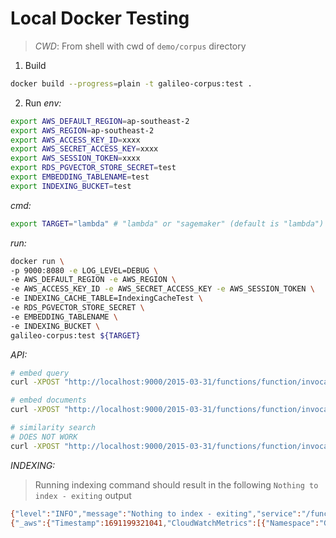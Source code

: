 # Local Docker Testing

> *CWD*: From shell with cwd of `demo/corpus` directory

1. Build
```sh
docker build --progress=plain -t galileo-corpus:test .
```

2. Run
*env:*
```sh
export AWS_DEFAULT_REGION=ap-southeast-2
export AWS_REGION=ap-southeast-2
export AWS_ACCESS_KEY_ID=xxxx
export AWS_SECRET_ACCESS_KEY=xxxx
export AWS_SESSION_TOKEN=xxxx
export RDS_PGVECTOR_STORE_SECRET=test
export EMBEDDING_TABLENAME=test
export INDEXING_BUCKET=test
```
*cmd:*
```sh
export TARGET="lambda" # "lambda" or "sagemaker" (default is "lambda")
```
*run:*
```sh
docker run \
-p 9000:8080 -e LOG_LEVEL=DEBUG \
-e AWS_DEFAULT_REGION -e AWS_REGION \
-e AWS_ACCESS_KEY_ID -e AWS_SECRET_ACCESS_KEY -e AWS_SESSION_TOKEN \
-e INDEXING_CACHE_TABLE=IndexingCacheTest \
-e RDS_PGVECTOR_STORE_SECRET \
-e EMBEDDING_TABLENAME \
-e INDEXING_BUCKET \
galileo-corpus:test ${TARGET}
```

*API:*
```sh
# embed query
curl -XPOST "http://localhost:9000/2015-03-31/functions/function/invocations" -d "@test/events/emdedding/embed-query.json"

# embed documents
curl -XPOST "http://localhost:9000/2015-03-31/functions/function/invocations" -d "@test/events/emdedding/embed-documents.json"

# similarity search
# DOES NOT WORK
curl -XPOST "http://localhost:9000/2015-03-31/functions/function/invocations" -d "@test/events/emdedding/similarity-search.json"
```

*INDEXING:*
> Running indexing command should result in the following `Nothing to index - exiting` output
```sh
{"level":"INFO","message":"Nothing to index - exiting","service":"/function/logic","timestamp":"2023-08-05T01:35:21.040Z"}
{"_aws":{"Timestamp":1691199321041,"CloudWatchMetrics":[{"Namespace":"Galileo","Dimensions":[["service","component"]],"Metrics":[{"Name":"IndexingCache-resolveS3Metadata","Unit":"Milliseconds"}]}]},"service":"Corpus","component":"CorpusIndexing","IndexingCache-resolveS3Metadata":0.48941699997521937}
```
